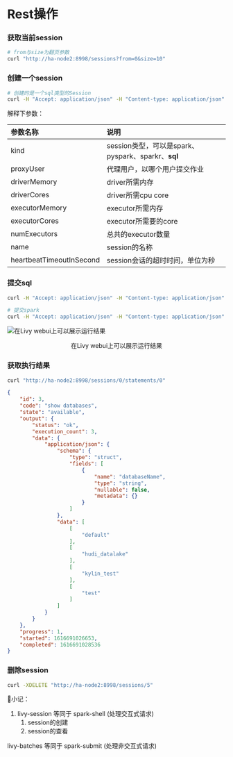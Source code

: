 # Rest操作

### 获取当前session

```bash
# from与size为翻页参数
curl "http://ha-node2:8998/sessions?from=0&size=10"
```

### 创建一个session

```bash
# 创建的是一个sql类型的Session
curl -H "Accept: application/json" -H "Content-type: application/json" -X POST -d '{"kind" : "sql","driverMemory" : "512m","driverCores" : 1,"executorMemory" : "512m","executorCores": 1,"numExecutors" : 1,"name" : "Submit Demo Session 1","heartbeatTimeoutInSecond" : 500}' "http://ha-node2:8998/sessions"
```

解释下参数：

| 参数名称                 | 说明                                               |
| :----------------------- | :------------------------------------------------- |
| kind                     | session类型，可以是spark、pyspark、sparkr、**sql** |
| proxyUser                | 代理用户，以哪个用户提交作业                       |
| driverMemory             | driver所需内存                                     |
| driverCores              | driver所需cpu core                                 |
| executorMemory           | executor所需内存                                   |
| executorCores            | executor所需要的core                               |
| numExecutors             | 总共的executor数量                                 |
| name                     | session的名称                                      |
| heartbeatTimeoutInSecond | session会话的超时时间，单位为秒                    |

### 提交sql

```bash
curl -H "Accept: application/json" -H "Content-type: application/json" -X POST -d '{"code": "show databases", "kind":"sql"}' "http://ha-node2:8998/sessions/0/statements"

# 提交spark
curl -H "Accept: application/json" -H "Content-type: application/json" -X POST -d '{"code": "sc.textFile(\"hdfs://ns1/input.txt\").flatMap(_.split(\" \")).map((_,1)).reduceByKey(_+_).saveAsTextFile(\"hdfs://ns1/output.txt\")", "kind":"spark"}' "http://ha-node2:8998/sessions/0/statements"
```

![在Livy webui上可以展示运行结果](/Users/yangjinhua/Research/noctilucent-lamp/notes/大数据/Spark/Livy使用.assets/modb_20210908_6e1cf3ee-105d-11ec-b6f0-00163e068ecd.png)

<center><p>在Livy webui上可以展示运行结果</p></center>



### 获取执行结果

```bash
curl "http://ha-node2:8998/sessions/0/statements/0"
```

```json
{
    "id": 3,
    "code": "show databases",
    "state": "available",
    "output": {
        "status": "ok",
        "execution_count": 3,
        "data": {
            "application/json": {
                "schema": {
                    "type": "struct",
                    "fields": [
                        {
                            "name": "databaseName",
                            "type": "string",
                            "nullable": false,
                            "metadata": {}
                        }
                    ]
                },
                "data": [
                    [
                        "default"
                    ],
                    [
                        "hudi_datalake"
                    ],
                    [
                        "kylin_test"
                    ],
                    [
                        "test"
                    ]
                ]
            }
        }
    },
    "progress": 1,
    "started": 1616691026653,
    "completed": 1616691028536
}

```

### 删除session

```bash
curl -XDELETE "http://ha-node2:8998/sessions/5"
```







🐤小记：

1. livy-session 等同于 spark-shell (处理交互式请求)
   1. session的创建
   2. session的查看

livy-batches 等同于 spark-submit (处理非交互式请求)
